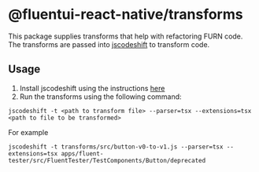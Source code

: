 # @fluentui-react-native/transforms

This package supplies transforms that help with refactoring FURN code. The transforms are passed into [jscodeshift](https://github.com/facebook/jscodeshift) to transform code.

## Usage

1. Install jscodeshift using the instructions [here](https://github.com/facebook/jscodeshift#install)
2. Run the transforms using the following command:

```cli
jscodeshift -t <path to transform file> --parser=tsx --extensions=tsx <path to file to be transformed>
```

For example

```cli
jscodeshift -t transforms/src/button-v0-to-v1.js --parser=tsx --extensions=tsx apps/fluent-tester/src/FluentTester/TestComponents/Button/deprecated
```
